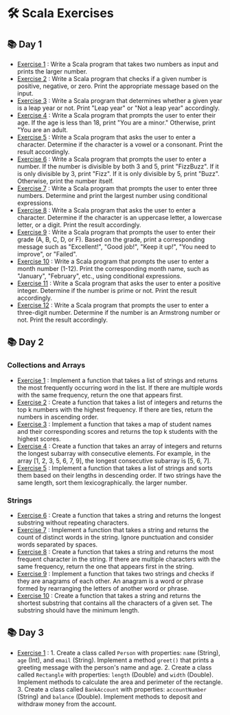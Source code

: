 # 🛠 Scala Exercises

## 📚 Day 1

- [Exercise 1](First_Session/ex_ONE/src/Main.scala) : Write a Scala program that takes two numbers as input and prints the larger number.
- [Exercise 2](First_Session/ex_TWO/src/Main.scala) : Write a Scala program that checks if a given number is positive, negative, or zero. Print the appropriate message based on the input.
- [Exercise 3](First_Session/ex_THREE/src/Main.scala) : Write a Scala program that determines whether a given year is a leap year or not. Print "Leap year" or "Not a leap year" accordingly.
- [Exercise 4](First_Session/ex_FOUR/src/Main.scala) : Write a Scala program that prompts the user to enter their age. If the age is less than 18, print "You are a minor." Otherwise, print "You are an adult.
- [Exercise 5](First_Session/ex_FIVE/src/Main.scala) : Write a Scala program that asks the user to enter a character. Determine if the character is a vowel or a consonant. Print the result accordingly.
- [Exercise 6](First_Session/ex_SIX/src/Main.scala) : Write a Scala program that prompts the user to enter a number. If the number is divisible by both 3 and 5, print "FizzBuzz". If it is only divisible by 3, print "Fizz". If it is only divisible by 5, print "Buzz". Otherwise, print the number itself.
- [Exercise 7](First_Session/ex_SEVEN/src/Main.scala) : Write a Scala program that prompts the user to enter three numbers. Determine and print the largest number using conditional expressions.
- [Exercise 8](First_Session/ex_EIGHT/src/Main.scala) : Write a Scala program that asks the user to enter a character. Determine if the character is an uppercase letter, a lowercase letter, or a digit. Print the result accordingly.
- [Exercise 9](First_Session/ex_NINE/src/Main.scala) : Write a Scala program that prompts the user to enter their grade (A, B, C, D, or F). Based on the grade, print a corresponding message such as "Excellent!", "Good job!", "Keep it up!", "You need to improve", or "Failed".
- [Exercise 10](First_Session/ex_TEN/src/Main.scala) : Write a Scala program that prompts the user to enter a month number (1-12). Print the corresponding month name, such as "January", "February", etc., using conditional expressions.
- [Exercise 11](First_Session/ex_ELEVEN/src/Main.scala) : Write a Scala program that asks the user to enter a positive integer. Determine if the number is prime or not. Print the result accordingly.
- [Exercise 12](First_Session/ex_TWELVE/src/Main.scala) : Write a Scala program that prompts the user to enter a three-digit number. Determine if the number is an Armstrong number or not. Print the result accordingly.


## 📚 Day 2
  ### Collections and Arrays
- [Exercise 1](Second_Session/ex_ONE/ExOne.scala) : Implement a function that takes a list of strings and returns the most frequently occurring word in the list. If there are multiple words with the same frequency, return the one that appears first.
- [Exercise 2](Second_Session/ex_TWO/ExTwo.scala) : Create a function that takes a list of integers and returns the top k numbers with the highest frequency. If there are ties, return the numbers in ascending order.
- [Exercise 3](Second_Session/ex_THREE/ExThree.scala) : Implement a function that takes a map of student names and their corresponding scores and returns the top k students with the highest scores.
- [Exercise 4](Second_Session/ex_FOUR/ExFour.scala) : Create a function that takes an array of integers and returns the longest subarray with consecutive elements. For example, in the array [1, 2, 3, 5, 6, 7, 9], the longest consecutive subarray is [5, 6, 7].
- [Exercise 5](Second_Session/ex_FIVE/ExFive.scala) : Implement a function that takes a list of strings and sorts them based on their lengths in descending order. If two strings have the same length, sort them lexicographically. the larger number. 
### Strings
- [Exercise 6](Second_Session/ex_SIX/ExSix.scala) : Create a function that takes a string and returns the longest substring without repeating characters.
- [Exercise 7](Second_Session/ex_SEVEN/ExSeven.scala) : Implement a function that takes a string and returns the count of distinct words in the string. Ignore punctuation and consider words separated by spaces.
- [Exercise 8](Second_Session/ex_EIGHT/ExEight.scala) : Create a function that takes a string and returns the most frequent character in the string. If there are multiple characters with the same frequency, return the one that appears first in the string.
- [Exercise 9](Second_Session/ex_NINE/ExNine.scala) : Implement a function that takes two strings and checks if they are anagrams of each other. An anagram is a word or phrase formed by rearranging the letters of another word or phrase.
- [Exercise 10](Second_Session/ex_TEN/ExTen.scala) : Create a function that takes a string and returns the shortest substring that contains all the characters of a given set. The substring should have the minimum length.

## 📚 Day 3
- [Exercise 1](Third_Session/src/Main.scala) :  1. Create a class called `Person` with properties: `name` (String), `age` (Int), and `email` (String). Implement a method `greet()` that prints a greeting message with the person's name and age.
                                                2. Create a class called `Rectangle` with properties: `length` (Double) and `width` (Double). Implement methods to calculate the area and perimeter of the rectangle.
                                                3. Create a class called `BankAccount` with properties: `accountNumber` (String) and `balance` (Double). Implement methods to deposit and withdraw money from the account.
